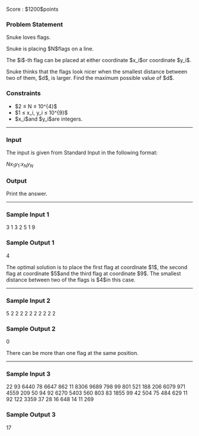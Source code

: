 
<div>

<span>

<span>

<p>
Score : $1200$points
</p>

<div>

<section>

### **Problem Statement**

<p>
Snuke loves flags.
</p>

<p>
Snuke is placing $N$flags on a line.
</p>

<p>
The $i$-th flag can be placed at either coordinate $x_i$or coordinate $y_i$.
</p>

<p>
Snuke thinks that the flags look nicer when the smallest distance between two of them, $d$, is larger. Find the maximum possible value of $d$.
</p>

</section>

</div>

<div>

<section>

### **Constraints**

<ul>

<li>
$2 ≤ N ≤ 10^{4}$
</li>

<li>
$1 ≤ x_i, y_i ≤ 10^{9}$
</li>

<li>
$x_i$and $y_i$are integers.
</li>

</ul>

</section>

</div>

---

<div>

<div>

<section>

### **Input**

<p>
The input is given from Standard Input in the following format:
</p>

<div>

$N$$x_1$$y_1$$:$$x_N$$y_N$
</div>

</section>

</div>

<div>

<section>

### **Output**

<p>
Print the answer.
</p>

</section>

</div>

</div>

---

<div>

<section>

### **Sample Input 1**

<div>

3
1 3
2 5
1 9

</div>

</section>

</div>

<div>

<section>

### **Sample Output 1**

<div>

4

</div>

<p>
The optimal solution is to place the first flag at coordinate $1$, the second flag at coordinate $5$and the third flag at coordinate $9$. The smallest distance between two of the flags is $4$in this case.
</p>

</section>

</div>

---

<div>

<section>

### **Sample Input 2**

<div>

5
2 2
2 2
2 2
2 2
2 2

</div>

</section>

</div>

<div>

<section>

### **Sample Output 2**

<div>

0

</div>

<p>
There can be more than one flag at the same position.
</p>

</section>

</div>

---

<div>

<section>

### **Sample Input 3**

<div>

22
93 6440
78 6647
862 11
8306 9689
798 99
801 521
188 206
6079 971
4559 209
50 94
92 6270
5403 560
803 83
1855 99
42 504
75 484
629 11
92 122
3359 37
28 16
648 14
11 269

</div>

</section>

</div>

<div>

<section>

### **Sample Output 3**

<div>

17

</div>

</section>

</div>

</span>

</span>

</div>
